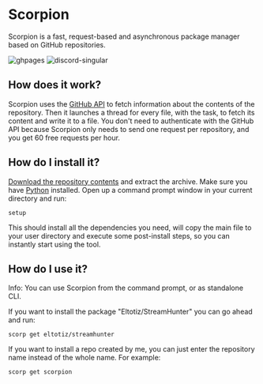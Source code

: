 # Scorpion
Scorpion is a fast, request-based and asynchronous package manager based on GitHub repositories.

![ghpages](https://cdn.jsdelivr.net/npm/@intergrav/devins-badges@3/assets/cozy/documentation/ghpages_vector.svg)
![discord-singular](https://cdn.jsdelivr.net/npm/@intergrav/devins-badges@3/assets/cozy/social/discord-singular_vector.svg)

## How does it work?
Scorpion uses the [GitHub API](https://api.github.com) to fetch information about the contents of the repository. Then it launches a thread for every file, with the task, to fetch its content and write it to a file. You don't need to authenticate with the GitHub API because Scorpion only needs to send one request per repository, and you get 60 free requests per hour.

## How do I install it?
[Download the repository contents](https://github.com/NoahOnFyre/Scorpion/archive/refs/heads/master.zip) and extract the archive. Make sure you have [Python](https://python.org) installed. Open up a command prompt window in your current directory and run:
```
setup
```
This should install all the dependencies you need, will copy the main file to your user directory and execute some post-install steps, so you can instantly start using the tool.

## How do I use it?
Info: You can use Scorpion from the command prompt, or as standalone CLI.

If you want to install the package "Eltotiz/StreamHunter" you can go ahead and run:
```
scorp get eltotiz/streamhunter
```
If you want to install a repo created by me, you can just enter the repository name instead of the whole name. For example:
```
scorp get scorpion
```